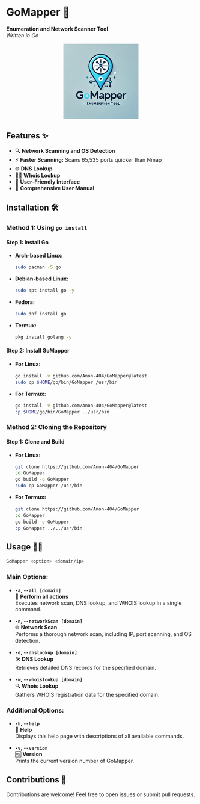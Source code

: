 
# GoMapper 🚀
**Enumeration and Network Scanner Tool**  
*Written in Go*

<div align="center">
  <img src="https://raw.githubusercontent.com/Anon-404/My-assets/main/GoMapper/GoMapper.jpg" alt="GoMapper Logo" width="200"/>
</div>

## Features ✨
- 🔍 **Network Scanning and OS Detection**
- ⚡ **Faster Scanning:** Scans 65,535 ports quicker than Nmap
- 🌐 **DNS Lookup**
- 🕵️‍♂️ **Whois Lookup**
- 🎯 **User-Friendly Interface**
- 📖 **Comprehensive User Manual**

## Installation 🛠️

### Method 1: Using `go install`

#### Step 1: Install Go
- **Arch-based Linux:**
  ```bash
  sudo pacman -S go
  ```
- **Debian-based Linux:**
  ```bash
  sudo apt install go -y
  ```
- **Fedora:**
  ```bash
  sudo dnf install go
  ```
- **Termux:**
  ```bash
  pkg install golang -y
  ```

#### Step 2: Install GoMapper
- **For Linux:**
  ```bash
  go install -v github.com/Anon-404/GoMapper@latest
  sudo cp $HOME/go/bin/GoMapper /usr/bin
  ```
- **For Termux:**
  ```bash
  go install -v github.com/Anon-404/GoMapper@latest
  cp $HOME/go/bin/GoMapper ../usr/bin
  ```

### Method 2: Cloning the Repository

#### Step 1: Clone and Build
- **For Linux:**
  ```bash
  git clone https://github.com/Anon-404/GoMapper
  cd GoMapper
  go build -o GoMapper
  sudo cp GoMapper /usr/bin
  ```
- **For Termux:**
  ```bash
  git clone https://github.com/Anon-404/GoMapper
  cd GoMapper
  go build -o GoMapper
  cp GoMapper ../../usr/bin
  ```

## Usage 🧑‍💻

```bash
GoMapper <option> <domain/ip>
```

### Main Options:
- **`-a`, `--all [domain]`**  
  🔗 **Perform all actions**  
  Executes network scan, DNS lookup, and WHOIS lookup in a single command.

- **`-n`, `--networkScan [domain]`**  
  🌐 **Network Scan**  
  Performs a thorough network scan, including IP, port scanning, and OS detection.

- **`-d`, `--dnslookup [domain]`**  
  🛠 **DNS Lookup**  
  Retrieves detailed DNS records for the specified domain.

- **`-w`, `--whoislookup [domain]`**  
  🔍 **Whois Lookup**  
  Gathers WHOIS registration data for the specified domain.

### Additional Options:
- **`-h`, `--help`**  
  📝 **Help**  
  Displays this help page with descriptions of all available commands.

- **`-v`, `--version`**  
  🆚 **Version**  
  Prints the current version number of GoMapper.


## Contributions 🤝
Contributions are welcome! Feel free to open issues or submit pull requests.
